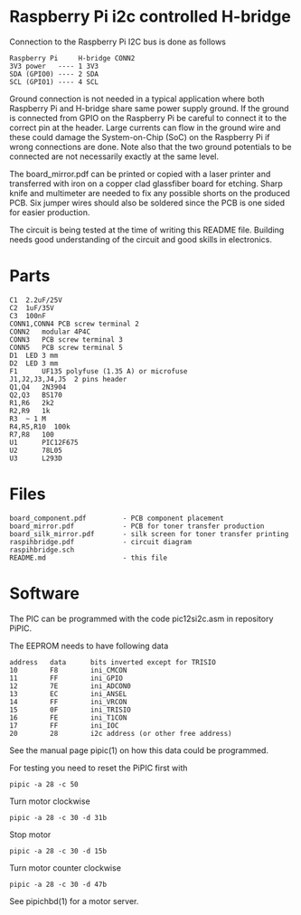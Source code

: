 Raspberry Pi i2c controlled H-bridge
====================================

Connection to the Raspberry Pi I2C bus is done as follows

```textile
Raspberry Pi     H-bridge CONN2     
3V3 power   ---- 1 3V3
SDA (GPIO0) ---- 2 SDA
SCL (GPIO1) ---- 4 SCL
```

Ground connection is not needed in a typical application where both Raspberry
Pi and H-bridge share same power supply ground. If the ground is connected 
from GPIO on the Raspberry Pi be careful to connect it to the correct
pin at the header. Large currents can flow in the ground wire and these could 
damage the System-on-Chip (SoC) on the Raspberry Pi if wrong connections are 
done. Note also that the two ground potentials to be connected are not 
necessarily exactly at the same level. 

The board_mirror.pdf can be printed or copied with a laser printer and 
transferred with iron on a copper clad glassfiber board for etching. Sharp
knife and multimeter are needed to fix any possible shorts on the produced
PCB. Six jumper wires should also be soldered since the PCB is one sided 
for easier production.

The circuit is being tested at the time of writing this README file. Building 
needs good understanding of the circuit and good skills in electronics.

Parts
=====

```textile
C1	2.2uF/25V
C2	1uF/35V
C3	100nF
CONN1,CONN4 PCB screw terminal 2	
CONN2   modular 4P4C	
CONN3   PCB screw terminal 3 
CONN5	PCB screw terminal 5 
D1	LED 3 mm	
D2	LED 3 mm	
F1      UF135 polyfuse (1.35 A) or microfuse	
J1,J2,J3,J4,J5  2 pins header 
Q1,Q4   2N3904
Q2,Q3   BS170
R1,R6   2k2
R2,R9   1k
R3	~ 1 M
R4,R5,R10  100k
R7,R8   100
U1      PIC12F675
U2      78L05
U3      L293D 
```

Files
=====

```textile
board_component.pdf         - PCB component placement
board_mirror.pdf            - PCB for toner transfer production
board_silk_mirror.pdf       - silk screen for toner transfer printing
raspihbridge.pdf            - circuit diagram
raspihbridge.sch
README.md                   - this file
```

Software
========

The PIC can be programmed with the code pic12si2c.asm in repository 
PiPIC.

The EEPROM needs to have following data

```textile
address   data      bits inverted except for TRISIO
10        F8        ini_CMCON
11        FF        ini_GPIO
12        7E        ini_ADCON0
13        EC        ini_ANSEL
14        FF        ini_VRCON
15        0F        ini_TRISIO
16        FE        ini_T1CON
17        FF        ini_IOC
20        28        i2c address (or other free address)
```

See the manual page pipic(1) on how this data could be programmed. 

For testing you need to reset the PiPIC first with

```
pipic -a 28 -c 50
```

Turn motor clockwise

```
pipic -a 28 -c 30 -d 31b
```

Stop motor

```
pipic -a 28 -c 30 -d 15b
```

Turn motor counter clockwise

```
pipic -a 28 -c 30 -d 47b
```

See pipichbd(1) for a motor server.

